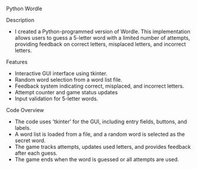 Python Wordle

Description
  - I created a Python-programmed version of Wordle. This implementation allows users to guess a 5-letter word with a limited number of attempts, providing feedback on correct letters, misplaced letters, and incorrect letters.

Features
  - Interactive GUI interface using tkinter.
  - Random word selection from a word list file.
  - Feedback system indicating correct, misplaced, and incorrect letters. 
  - Attempt counter and game status updates
  - Input validation for 5-letter words.

Code Overview
  - The code uses 'tkinter' for the GUI, including entry fields, buttons, and labels.
  - A word list is loaded from a file, and a random word is selected as the secret word.
  - The game tracks attempts, updates used letters, and provides feedback after each guess.
  - The game ends when the word is guessed or all attempts are used.

